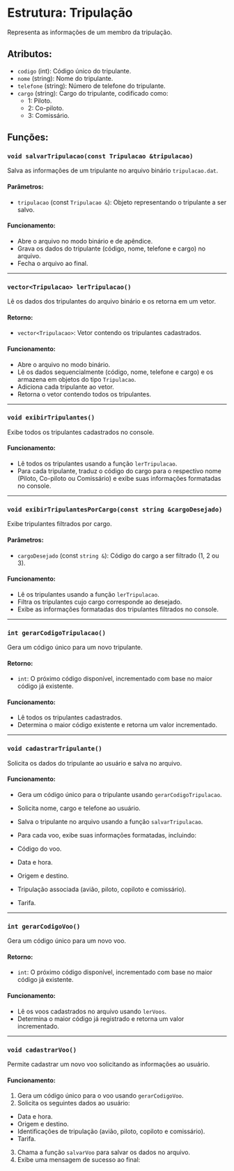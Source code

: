 # Estrutura: Tripulação

Representa as informações de um membro da tripulação.

## Atributos:
- `codigo` (int): Código único do tripulante.
- `nome` (string): Nome do tripulante.
- `telefone` (string): Número de telefone do tripulante.
- `cargo` (string): Cargo do tripulante, codificado como:
  - 1: Piloto.
  - 2: Co-piloto.
  - 3: Comissário.

## Funções:

### `void salvarTripulacao(const Tripulacao &tripulacao)`
Salva as informações de um tripulante no arquivo binário `tripulacao.dat`.

#### Parâmetros:
- `tripulacao` (const `Tripulacao &`): Objeto representando o tripulante a ser salvo.

#### Funcionamento:
- Abre o arquivo no modo binário e de apêndice.
- Grava os dados do tripulante (código, nome, telefone e cargo) no arquivo.
- Fecha o arquivo ao final.

---

### `vector<Tripulacao> lerTripulacao()`
Lê os dados dos tripulantes do arquivo binário e os retorna em um vetor.

#### Retorno:
- `vector<Tripulacao>`: Vetor contendo os tripulantes cadastrados.

#### Funcionamento:
- Abre o arquivo no modo binário.
- Lê os dados sequencialmente (código, nome, telefone e cargo) e os armazena em objetos do tipo `Tripulacao`.
- Adiciona cada tripulante ao vetor.
- Retorna o vetor contendo todos os tripulantes.

---

### `void exibirTripulantes()`
Exibe todos os tripulantes cadastrados no console.

#### Funcionamento:
- Lê todos os tripulantes usando a função `lerTripulacao`.
- Para cada tripulante, traduz o código do cargo para o respectivo nome (Piloto, Co-piloto ou Comissário) e exibe suas informações formatadas no console.

---

### `void exibirTripulantesPorCargo(const string &cargoDesejado)`
Exibe tripulantes filtrados por cargo.

#### Parâmetros:
- `cargoDesejado` (const `string &`): Código do cargo a ser filtrado (1, 2 ou 3).

#### Funcionamento:
- Lê os tripulantes usando a função `lerTripulacao`.
- Filtra os tripulantes cujo cargo corresponde ao desejado.
- Exibe as informações formatadas dos tripulantes filtrados no console.

---

### `int gerarCodigoTripulacao()`
Gera um código único para um novo tripulante.

#### Retorno:
- `int`: O próximo código disponível, incrementado com base no maior código já existente.

#### Funcionamento:
- Lê todos os tripulantes cadastrados.
- Determina o maior código existente e retorna um valor incrementado.

---

### `void cadastrarTripulante()`
Solicita os dados do tripulante ao usuário e salva no arquivo.

#### Funcionamento:
- Gera um código único para o tripulante usando `gerarCodigoTripulacao`.
- Solicita nome, cargo e telefone ao usuário.
- Salva o tripulante no arquivo usando a função `salvarTripulacao`.

- Para cada voo, exibe suas informações formatadas, incluindo:
- Código do voo.
- Data e hora.
- Origem e destino.
- Tripulação associada (avião, piloto, copiloto e comissário).
- Tarifa.

---

### `int gerarCodigoVoo()`
Gera um código único para um novo voo.

#### Retorno:
- `int`: O próximo código disponível, incrementado com base no maior código já existente.

#### Funcionamento:
- Lê os voos cadastrados no arquivo usando `lerVoos`.
- Determina o maior código já registrado e retorna um valor incrementado.

---

### `void cadastrarVoo()`
Permite cadastrar um novo voo solicitando as informações ao usuário.

#### Funcionamento:
1. Gera um código único para o voo usando `gerarCodigoVoo`.
2. Solicita os seguintes dados ao usuário:
 - Data e hora.
 - Origem e destino.
 - Identificações de tripulação (avião, piloto, copiloto e comissário).
 - Tarifa.
3. Chama a função `salvarVoo` para salvar os dados no arquivo.
4. Exibe uma mensagem de sucesso ao final:
